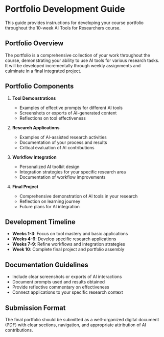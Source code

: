 # Portfolio Development Guide

This guide provides instructions for developing your course portfolio throughout the 10-week AI Tools for Researchers course.

## Portfolio Overview

The portfolio is a comprehensive collection of your work throughout the course, demonstrating your ability to use AI tools for various research tasks. It will be developed incrementally through weekly assignments and culminate in a final integrated project.

## Portfolio Components

1. **Tool Demonstrations**
   - Examples of effective prompts for different AI tools
   - Screenshots or exports of AI-generated content
   - Reflections on tool effectiveness

2. **Research Applications**
   - Examples of AI-assisted research activities
   - Documentation of your process and results
   - Critical evaluation of AI contributions

3. **Workflow Integration**
   - Personalized AI toolkit design
   - Integration strategies for your specific research area
   - Documentation of workflow improvements

4. **Final Project**
   - Comprehensive demonstration of AI tools in your research
   - Reflection on learning journey
   - Future plans for AI integration

## Development Timeline

- **Weeks 1-3**: Focus on tool mastery and basic applications
- **Weeks 4-6**: Develop specific research applications
- **Weeks 7-9**: Refine workflows and integration strategies
- **Week 10**: Complete final project and portfolio assembly

## Documentation Guidelines

- Include clear screenshots or exports of AI interactions
- Document prompts used and results obtained
- Provide reflective commentary on effectiveness
- Connect applications to your specific research context

## Submission Format

The final portfolio should be submitted as a well-organized digital document (PDF) with clear sections, navigation, and appropriate attribution of AI contributions.